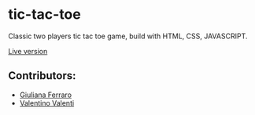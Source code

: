 # tic-tac-toe

Classic two players tic tac toe game, build with HTML, CSS, JAVASCRIPT.

[Live version](https://gferrarocamus.github.io/tic-tac-toe/)


## Contributors:
 * [Giuliana Ferraro](https://github.com/gferrarocamus)
 * [Valentino Valenti](https://github.com/1ba1)
